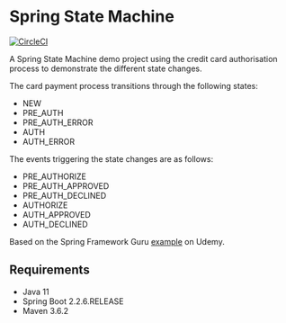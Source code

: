 # Spring State Machine

[![CircleCI](https://circleci.com/gh/Carla-de-Beer/spring-state-machine.svg?style=svg)](https://circleci.com/gh/Carla-de-Beer/spring-state-machine)

A Spring State Machine demo project using the credit card authorisation process to demonstrate the different state changes.

The card payment process transitions through the following states:
* NEW
* PRE_AUTH
* PRE_AUTH_ERROR
* AUTH
* AUTH_ERROR

The events triggering the state changes are as follows:

* PRE_AUTHORIZE
*  PRE_AUTH_APPROVED
* PRE_AUTH_DECLINED
* AUTHORIZE
* AUTH_APPROVED
* AUTH_DECLINED

Based on the Spring Framework Guru [example](https://www.udemy.com/course/spring-boot-microservices-with-spring-cloud-beginner-to-guru/learn/practice/1132104?start=start-page#overview) on Udemy.


## Requirements
* Java 11
* Spring Boot 2.2.6.RELEASE
* Maven 3.6.2
